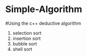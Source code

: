 # Simple-Algorithm
#Using the c++ deductive algorithm
<ol>
  <li>
    selection sort
  </li>
  <li>
    insertion sort
  </li>
  <li>
    bubble sort
  </li>
  <li>
    shell sort
  </li>
</ol>
